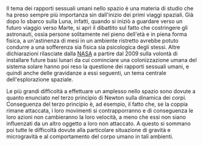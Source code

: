 <!DOCTYPE html>
<html>
<head>
<meta http-equiv="Content-Type" content="text/html;charset=ISO-8859-1">
<header>

  <h1 id=logo><title>Come funziona il sesso nello spazio?</title></h1>
  
</header>
</head>
<!-- Sezione paragrafi -->
<p>
Il tema dei rapporti sessuali umani nello spazio è una materia di studio che ha preso sempre più importanza sin dall'inizio dei primi viaggi spaziali. Già dopo lo sbarco sulla Luna, infatti, quando si iniziò a guardare verso un futuro viaggio verso Marte, si aprì il dibattito sul fatto che costringere gli astronauti, ossia persone solitamente nel pieno dell'età e in piena forma fisica, a un'astinenza di mesi in un ambiente ristretto avrebbe potuto condurre a una sofferenza sia fisica sia psicologica degli stessi. Altre dichiarazioni rilasciate dalla <a href=https://it.m.wikipedia.org/wiki/NASA>NASA</a> a partire dal 2009 sulla volontà di installare future basi lunari da cui cominciare una colonizzazione umana del sistema solare hanno poi reso la questione dei rapporti sessuali umani, e quindi anche delle gravidanze a essi seguenti, un tema centrale dell'esplorazione spaziale.

Le più grandi difficoltà a effettuare un amplesso nello spazio sono dovute a quanto enunciato nel terzo principio di Newton sulla dinamica dei corpi. Conseguenza del terzo principio è, ad esempio, il fatto che, se la coppia rimane attaccata, i loro movimenti si contrapporranno e di conseguenza le loro azioni non cambieranno la loro velocità, a meno che essi non siano influenzati da un altro oggetto a loro non attaccato. A questo si sommano poi tutte le difficoltà dovute alla particolare situazione di gravità e microgravità e al comportamento del corpo umano in tali ambienti.
</p>
<!-- Fine sezione paragrafi -->
</meta>
</html>


